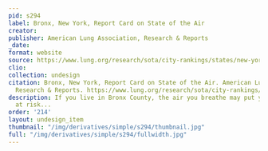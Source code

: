 ```yaml
---
pid: s294
label: Bronx, New York, Report Card on State of the Air
creator:
publisher: American Lung Association, Research & Reports
_date:
format: website
source: https://www.lung.org/research/sota/city-rankings/states/new-york/bronx
clio:
collection: undesign
citation: Bronx, New York, Report Card on State of the Air. American Lung Association,
  Research & Reports. https://www.lung.org/research/sota/city-rankings/states/new-york/bronx
description: If you live in Bronx County, the air you breathe may put your health
  at risk...
order: '214'
layout: undesign_item
thumbnail: "/img/derivatives/simple/s294/thumbnail.jpg"
full: "/img/derivatives/simple/s294/fullwidth.jpg"
---
```

